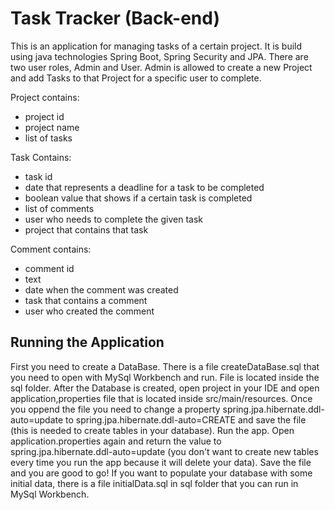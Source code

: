 # Task Tracker (Back-end)

This is an application for managing tasks of a certain project. It is build using java technologies Spring Boot, Spring Security 
and JPA. There are two user roles, Admin and User. Admin is allowed to create a new Project and add Tasks to that Project 
for a specific user to complete.
  
Project contains:
  * project id
  * project name
  * list of tasks

Task Contains:
  * task id
  * date that represents a deadline for a task to be completed
  * boolean value that shows if a certain task is completed
  * list of comments
  * user who needs to complete the given task
  * project that contains that task
  
 Comment contains:
  * comment id
  * text
  * date when the comment was created
  * task that contains a comment
  * user who created the comment

## Running the Application

First you need to create a DataBase. There is a file createDataBase.sql that you need to open with MySql Workbench and run.
File is located inside the sql folder. After the Database is created, open project in your IDE and open application,properties file
that is located inside src/main/resources. Once you oppend the file you need to change a property spring.jpa.hibernate.ddl-auto=update
to spring.jpa.hibernate.ddl-auto=CREATE and save the file (this is needed to create tables in your database). Run the app. Open application.properties again and 
return the value to spring.jpa.hibernate.ddl-auto=update (you don't want to create new tables every time you run the app because it will delete your data). Save the file and you are good to go! 
If you want to populate your database with some initial data, there is a file initialData.sql in sql folder that you can run in MySql
Workbench.


